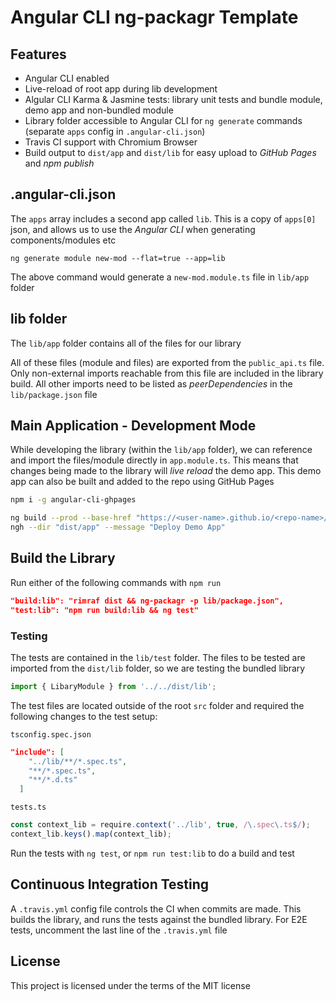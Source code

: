 # Angular CLI ng-packagr Template

## Features

- Angular CLI enabled
- Live-reload of root app during lib development
- Algular CLI Karma & Jasmine tests: library unit tests and bundle module, demo app and non-bundled module
- Library folder accessible to Angular CLI for `ng generate` commands (separate `apps` config in `.angular-cli.json`)
- Travis CI support with Chromium Browser
- Build output to `dist/app` and `dist/lib` for easy upload to *GitHub Pages* and *npm publish*

## .angular-cli.json

The `apps` array includes a second app called `lib`. This is a copy of `apps[0]` json, and allows us to use the *Angular CLI* when generating components/modules etc

```
ng generate module new-mod --flat=true --app=lib
```

The above command would generate a `new-mod.module.ts` file in `lib/app` folder

## lib folder

The `lib/app` folder contains all of the files for our library

All of these files (module and files) are exported from the `public_api.ts` file. Only non-external imports reachable from this file are included in the library build. All other imports need to be listed as *peerDependencies* in the `lib/package.json` file

## Main Application - Development Mode

While developing the library (within the `lib/app` folder), we can reference and import the files/module directly in `app.module.ts`. This means that changes being made to the library will *live reload* the demo app. This demo app can also be built and added to the repo using GitHub Pages 

```bash
npm i -g angular-cli-ghpages

ng build --prod --base-href "https://<user-name>.github.io/<repo-name>/"
ngh --dir "dist/app" --message "Deploy Demo App"
```

## Build the Library

Run either of the following commands with `npm run`

```json
"build:lib": "rimraf dist && ng-packagr -p lib/package.json",
"test:lib": "npm run build:lib && ng test"
```

### Testing

The tests are contained in the `lib/test` folder. The files to be tested are imported from the `dist/lib` folder, so we are testing the bundled library

```typescript
import { LibaryModule } from '../../dist/lib';
```

The test files are located outside of the root `src` folder and required the following changes to the test setup:

`tsconfig.spec.json`
```json
"include": [
    "../lib/**/*.spec.ts",
    "**/*.spec.ts",
    "**/*.d.ts"
  ]
```
`tests.ts`
```javascript 
const context_lib = require.context('../lib', true, /\.spec\.ts$/);
context_lib.keys().map(context_lib);
```

Run the tests with `ng test`, or `npm run test:lib` to do a build and test

## Continuous Integration Testing

A `.travis.yml` config file controls the CI when commits are made. This builds the library, and runs the tests against the bundled library. For E2E tests, uncomment the last line of the `.travis.yml` file

## License

This project is licensed under the terms of the MIT license
